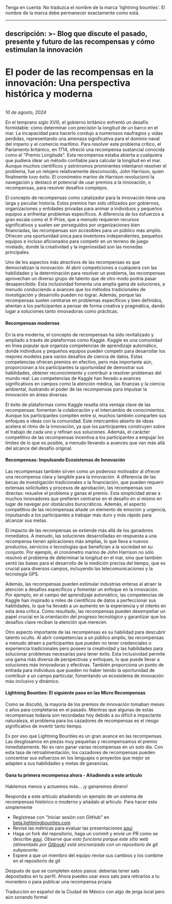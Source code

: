 Tenga en cuenta: No traduzca el nombre de la marca 'lightning bounties'. El nombre de la marca debe permanecer exactamente como está.

---
descripción: >-
  Blog que discute el pasado, presente y futuro de las recompensas y cómo
  estimulan la innovación
---

# El poder de las recompensas en la innovación: Una perspectiva histórica y moderna

<figure><img src="../../.gitbook/assets/image.png" alt=""><figcaption></figcaption></figure>

_10 de agosto, 2024_

En el temprano siglo XVIII, el gobierno británico enfrentó un desafío formidable: cómo determinar con precisión la longitud de un barco en el mar. La incapacidad para hacerlo condujo a numerosos naufragios y vidas perdidas, representando una amenaza significativa para el dominio naval del imperio y el comercio marítimo. Para resolver este problema crítico, el Parlamento británico, en 1714, ofreció una recompensa sustancial conocida como el "Premio Longitude". Esta recompensa estaba abierta a cualquiera que pudiera idear un método confiable para calcular la longitud en el mar. Aunque muchos científicos y astrónomos prominentes intentaron resolver el problema, fue un relojero relativamente desconocido, John Harrison, quien finalmente tuvo éxito. El cronómetro marino de Harrison revolucionó la navegación y destacó el potencial de usar premios a la innovación, o recompensas, para resolver desafíos complejos.

El concepto de recompensas como catalizador para la innovación tiene una larga y peculiar historia. Estos premios han sido utilizados por gobiernos, organizaciones y entidades privadas para animar a individuos y pequeños equipos a enfrentar problemas específicos. A diferencia de los esfuerzos a gran escala como el X-Prize, que a menudo requieren recursos significativos y suelen ser perseguidos por organizaciones bien financiadas, las recompensas son accesibles para un público más amplio. Ofrecen una oportunidad única para inventores independientes, pequeños equipos e incluso aficionados para competir en un terreno de juego nivelado, donde la creatividad y la ingeniosidad son las monedas principales.

Uno de los aspectos más atractivos de las recompensas es que democratizan la innovación. Al abrir competiciones a cualquiera con las habilidades y la determinación para resolver un problema, las recompensas aprovechan un diverso grupo de talento que de otro modo podría pasar desapercibido. Esta inclusividad fomenta una amplia gama de soluciones, a menudo conduciendo a avances que los métodos tradicionales de investigación y desarrollo pueden no lograr. Además, porque las recompensas suelen centrarse en problemas específicos y bien definidos, alientan a los participantes a pensar de forma creativa y pragmática, dando lugar a soluciones tanto innovadoras como prácticas.

#### Recompensas modernas

En la era moderna, el concepto de recompensas ha sido revitalizado y ampliado a través de plataformas como Kaggle. Kaggle es una comunidad en línea popular que organiza competencias de aprendizaje automático, donde individuos y pequeños equipos pueden competir para desarrollar los mejores modelos para varios desafíos de ciencia de datos. Estas competencias ofrecen premios en efectivo, pero más importante aún, proporcionan a los participantes la oportunidad de demostrar sus habilidades, obtener reconocimiento y contribuir a resolver problemas del mundo real. Las competencias de Kaggle han llevado a avances significativos en campos como la atención médica, las finanzas y la ciencia ambiental, ilustrando el poder de las recompensas para impulsar la innovación en áreas diversas.

El éxito de plataformas como Kaggle resalta otra ventaja clave de las recompensas: fomentan la colaboración y el intercambio de conocimientos. Aunque los participantes compiten entre sí, muchos también comparten sus enfoques e ideas con la comunidad. Este intercambio abierto de ideas acelera el ritmo de la innovación, ya que los participantes construyen sobre el trabajo de cada uno y refinan sus soluciones. Además, el carácter competitivo de las recompensas incentiva a los participantes a empujar los límites de lo que es posible, a menudo llevando a avances que van más allá del alcance del desafío original.

#### Recompensas: Impulsando Ecosistemas de Innovación

Las recompensas también sirven como un poderoso motivador al ofrecer una recompensa clara y tangible para la innovación. A diferencia de las becas de investigación tradicionales o la financiación, que pueden requerir extensas solicitudes y procesos de aprobación, las recompensas son directas: resuelve el problema y ganas el premio. Esta simplicidad atrae a muchos innovadores que prefieren centrarse en el desafío en sí mismo en lugar de navegar por obstáculos burocráticos. Además, el aspecto competitivo de las recompensas añade un elemento de emoción y urgencia, impulsando a los participantes a trabajar más duro y más rápido para alcanzar sus metas.

El impacto de las recompensas se extiende más allá de los ganadores inmediatos. A menudo, las soluciones desarrolladas en respuesta a una recompensa tienen aplicaciones más amplias, lo que lleva a nuevos productos, servicios o tecnologías que benefician a la sociedad en su conjunto. Por ejemplo, el cronómetro marino de John Harrison no sólo resolvió el problema de determinar la longitud en el mar, sino que también sentó las bases para el desarrollo de la medición precisa del tiempo, que es crucial para diversos campos, incluyendo las telecomunicaciones y la tecnología GPS.

Además, las recompensas pueden estimular industrias enteras al atraer la atención a desafíos específicos y fomentar un enfoque en la innovación. Por ejemplo, en el campo del aprendizaje automático, las competencias de Kaggle han inspirado a miles de científicos de datos a perfeccionar sus habilidades, lo que ha llevado a un aumento en la experiencia y el interés en esta área crítica. Como resultado, las recompensas pueden desempeñar un papel crucial en la orientación del progreso tecnológico y garantizar que los desafíos clave reciban la atención que merecen.

Otro aspecto importante de las recompensas es su habilidad para descubrir talento oculto. Al abrir competencias a un público amplio, las recompensas a menudo atraen a participantes que pueden no tener credenciales o experiencia tradicionales pero poseen la creatividad y las habilidades para solucionar problemas necesarias para tener éxito. Esta inclusividad permite una gama más diversa de perspectivas y enfoques, lo que puede llevar a soluciones más innovadoras y efectivas. También proporciona un punto de entrada para individuos que pueden no haber tenido la oportunidad de contribuir a un campo particular, fomentando un ecosistema de innovación más inclusivo y dinámico.

#### Lightning Bounties: El siguiente paso en las Micro Recompensas

Como se discutió, la mayoría de los premios de innovación tomaban meses o años para completarse en el pasado. Mientras que algunas de estas recompensas todavía son recordadas hoy debido a su difícil e impactante naturaleza, el problema para los cazadores de recompensas es el riesgo significativo de invertir tanto tiempo.

Es por eso que Lightning Bounties es un gran avance en las recompensas. Las desglosamos en piezas muy pequeñas y recompensamos el premio inmediatamente. No es raro ganar varias recompensas en un solo día. Con esta tasa de retroalimentación, los cazadores de recompensas pueden concentrar sus esfuerzos en los lenguajes o proyectos que mejor se adapten a sus habilidades y metas de ganancias.

#### Gana tu primera recompensa ahora - Añadiendo a este artículo

Hablemos menos y actuemos más... ¡y ganaremos dinero!

Responda a este artículo añadiendo un ejemplo de un sistema de recompensas histórico o moderno y añádalo al artículo. Para hacer esto simplemente

* Regístrese con "Iniciar sesión con GitHub" en [beta.lightningbounties.com](https://beta.lightningbounties.com)
* Revise las métricas para evaluar las presentaciones [aquí](https://github.com/MIT-Bitcoin-2024/demo-gitbook/issues/27)
* Haga un fork del repositorio, haga un commit y envíe un PR como se describe [aquí](https://docs.lightningbounties.com/docs/solve-a-bounty/working-on-the-bounty). _Observe que esto funciona porque este sitio web (alimentado por_ [_Gitbook_](https://www.gitbook.com/)_) está sincronizado con un repositorio de git subyacente._&#x20;
* Espere a que un miembro del equipo revise sus cambios y los combine en el repositorio de git

Después de que se completen estos pasos: deberías tener sats depositados en tu perfil. Ahora puedes usar esos sats para retirarlos a tu monedero o para publicar una recompensa propia.

Traducción en español de la Ciudad de México con algo de jerga local pero aún sonando formal